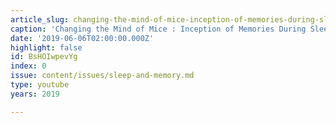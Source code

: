 ```yaml
---
article_slug: changing-the-mind-of-mice-inception-of-memories-during-sleep
caption: 'Changing the Mind of Mice : Inception of Memories During Sleep'
date: '2019-06-06T02:00:00.000Z'
highlight: false
id: BsHOIwpevYg
index: 0
issue: content/issues/sleep-and-memory.md
type: youtube
years: 2019

---
```

